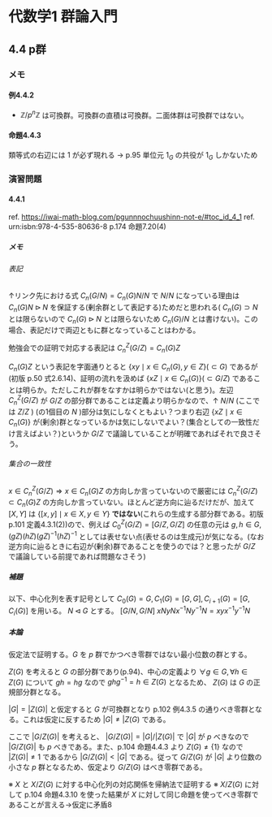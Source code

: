 # 代数学1 群論入門

## 4.4 p群

### メモ

#### 例4.4.2

* $\mathbb{Z}/p^n\mathbb{Z}$ は可換群。可換群の直積は可換群。二面体群は可換群ではない。

#### 命題4.4.3

類等式の右辺には $1$ が必ず現れる → p.95 単位元 $1_G$ の共役が $1_G$ しかないため

### 演習問題

#### 4.4.1

ref. https://iwai-math-blog.com/pgunnnochuushinn-not-e/#toc_id_4_1
ref. urn:isbn:978-4-535-80636-8 p.174 命題7.20(4)

##### メモ

###### 表記

↑リンク先における式 $C_n(G/N) = C_n(G)N/N$ で $N/N$ になっている理由は $C_n(G)N\triangleright N$ を保証する(剰余群として表記する)ためだと思われる( $C_n(G)\supset N$ とは限らないので $C_n(G)\triangleright N$ とは限らないため $C_n(G)/N$ とは書けない)。この場合、表記だけで両辺ともに群となっていることはわかる。

勉強会での証明で対応する表記は $C^Z_n(G/Z)=C_n(G)Z$

$C_n(G)Z$ という表記を字面通りとると $\lbrace xy\mid x\in C_n(G), y\in Z\rbrace(\subset G)$ であるが(初版 p.50 式2.6.14)、証明の流れを汲めば $\lbrace xZ\mid x\in C_n(G)\rbrace(\subset G/Z)$ であることは明らか。ただしこれが群をなすかは明らかではない(と思う)。左辺 $C^Z_n(G/Z)$ が $G/Z$ の部分群であることは定義より明らかなので、↑ $N/N$ (ここでは $Z/Z$ ) (の1個目の $N$ )部分は気にしなくともよい？つまり右辺 $\lbrace xZ\mid x\in C_n(G)\rbrace$ が(剰余)群となっているかは気にしないでよい？(集合としての一致性だけ言えばよい？)というか $G/Z$ で議論していることが明確であればそれで良さそう。

###### 集合の一致性

$x\in C^Z_n(G/Z)\Rightarrow x\in C_n(G)Z$ の方向しか言っていないので厳密には $C^Z_n(G/Z)\subset C_n(G)Z$ の方向しか言っていない。ほとんど逆方向に辿るだけだが、加えて $[X,Y]$ は $\lbrace [x,y]\mid x\in X, y\in Y\rbrace$ **ではない**(これらの生成する部分群である。初版 p.101 定義4.3.1(2))ので、例えば $C_0^Z(G/Z)=[G/Z,G/Z]$ の任意の元は $g,h\in G, (gZ)(hZ)(gZ)^{-1}(hZ)^{-1}$ としては表せない点(表せるのは生成元)が気になる。(なお逆方向に辿るときに右辺が(剰余)群であることを使うのでは？と思ったが $G/Z$ で議論している前提であれば問題なさそう)

##### 補題

以下、中心化列を表す記号として $C_0(G)=G, C_1(G)=[G,G], C_{i+1}(G)=[G,C_{i}(G)]$ を用いる。
$N\triangleleft G$ とする。
$[G/N,G/N]$ $xNyNx^{-1}Ny^{-1}N=xyx^{-1}y^{-1}N$

##### 本論

仮定法で証明する。$G$ を $p$ 群でかつべき零群ではない最小位数の群とする。

$Z(G)$ を考えると $G$ の部分群であり(p.94)、中心の定義より $\forall g\in G, \forall h\in Z(G)$ について $gh=hg$ なので $ghg^{-1}=h\in Z(G)$ となるため、 $Z(G)$ は $G$ の正規部分群となる。

$|G|=|Z(G)|$ と仮定すると $G$ が可換群となり p.102 例4.3.5 の通りべき零群となる。これは仮定に反するため $|G|\neq|Z(G)$ である。

ここで $|G/Z(G)|$ を考えると、 $|G/Z(G)|=|G|/|Z(G)|$ で $|G|$ が $p$ べきなので $|G/Z(G)|$ も $p$ べきである。また、p.104 命題4.4.3 より $Z(G)\neq\lbrace1\rbrace$ なので $|Z(G)|\neq1$ であるから $|G/Z(G)|\lt|G|$ である。従って $G/Z(G)$ が $|G|$ より位数の小さな $p$ 群となるため、仮定より $G/Z(G)$ はべき零群である。

※ $X$ と $X/Z(G)$ に対する中心化列の対応関係を帰納法で証明する
※ $X/Z(G)$ に対して p.104 命題4.3.10 を使った結果が $X$ に対して同じ命題を使ってべき零群であることが言える→仮定に矛盾8